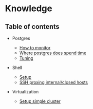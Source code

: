 # Knowledge

## Table of contents

- Postgres
  - [How to monitor](/postgres/README.md#how-to-monitor)
  - [Where postgres does spend time](/postgres/README.md#where-postgres-does-spend-time)
  - [Tuning](/postgres/README.md#tuning)

- Shell
  - [Setup](/shell/README#setup)
  - [SSH proxing internal/closed hosts](/shell/README.md#ssh-proxing)

- Virtualization
  - [Setup simple cluster](/virtualization/README.md#setup)
